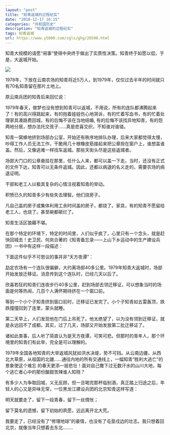 ```yaml
---
layout: "post"
title: "知青返城的过程纪实"
date: "2018-12-17 16:15"
categories: "共和国历史"
description: "知青返城的过程纪实"
tags: 知青返城
url: https://www.y5000.com/zgls/ghg/26598.html
---
```






知青大规模的请愿“闹事”使得中央终于做出了实质性决策。知青终于如愿以偿，于是，大返城开始。

![](https://img.y5000.com/uploads/allimg/171207/13-1G20G05434V8.jpg)

1978年，下放在云南农场的知青将近5万人，到1979年，仅仅过去半年的时间就只有70名知青留在那片土地上。

原云南兵团的知青后来回忆说：

1979年春天，做梦也没有想到知青可以返城，不用说，所有的连队都沸腾起来了！有的高兴得跳起来，有的抱着娃娃伤心地哭诉，有的忙着写血书，有的忙着处理家具凑路费回城，有的后悔不该在当地结婚,
有的后悔不该找异地知青，有的怨两地分居，想办法托交孩子……真是悲喜交织，不知谁对谁错。

知青一窝蜂地挤到场部办公室，开始还有秩序地排队办理，后来大家都觉得太慢，吵得工作人员无法工作，干脆用几十根橡皮筋接起来把公章拴在窗户上，谁想盖谁盖。然后，又像逃难一样找车返城。那些天街头尽是这些返城者。

场部大门口的公章悬挂在那里，任什么人来，都可以盖一下走。当时，还没有正式的文件下达，知青可以无条件返城。因此，还都以病退的名义走的，需要农场的病退证明。

干部和老工人以极其复杂的心情注视着知青的举动。

积愤已久的知青多少有些失去理智。他们烧房子。

凡自己盖的房子或集体利用工余时间盖的房子，都烧了。家具，有的知青不愿留给老工人，也烧了。甚至碗都砸烂了。

知青生活区狼藉不堪。

在那个特定的环境下，特定的时间里，人们似乎疯了，心里只有一个念头，就是赶快回城去！史卫民、何岚合著的《知青备忘录——上山下乡运动中的生产建设兵团》一书中有这样一段描述：

下面这件似乎不可思议的事并非“天方夜谭”：

勐定农场有一个连队很偏僻，大约离场部40多公里。1979年知青大返城时，场部开始发放迁移证。消息传到这个连队时，已经几天以后了。

欣喜若狂的知青们连夜步行40多公里，赶到场部去领迁移证，可以想象当时的场面是何等热闹，几百个人满怀期待挤在一个窗口前。

等到一个小个子知青挤到窗口前时，迁移证已发完了。小个子知青如五雷轰顶，跌跌撞撞回到了连里，蒙头就睡。

第二天早上，人们发现他在门后上吊死了。他太绝望了，以为没有领到迁移证，就是永远回不了成都。其实，过了几天，场部又开始发放第二批迁移证了。

诸如此类事，后人听了简直认为是天方夜谭，可笑可悲。但那时的青年人，那个环境里的知青们有此举，完全是可以理解的。

1979年全国各地知青的大举返城风犹如洪水决堤，势不可挡。从云南边疆，从西北大草原，从祖国的北疆……通往内地的所有交通线上，一幅知青“胜利大逃亡”的景象使这个难忘
的春天更添一层悲壮！面对自己撒下过无数汗水的山川大地，每个逃亡者心中的那份酸甜苦辣谁人知晓？

有多少人为争取回城，义无反顾，但一旦喝完那杯临别酒，真正踏上归途之后，年轻人的心又是异味无常，一位黑龙江建设兵团的北京知青这样写道：

明天就要走了，留下一段青春，留下一丝惆怅；

留下莫名的遗憾，留下初始的夙愿，远远离开北大荒。

我要走了，已经没有了“修理地球”的豪情，也没有了屯垦戍边的壮志。我只想着回北京，就像当年只想着去东北........
